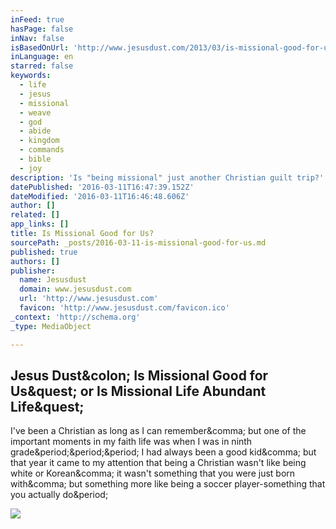 ```yaml
---
inFeed: true
hasPage: false
inNav: false
isBasedOnUrl: 'http://www.jesusdust.com/2013/03/is-missional-good-for-us.html'
inLanguage: en
starred: false
keywords:
  - life
  - jesus
  - missional
  - weave
  - god
  - abide
  - kingdom
  - commands
  - bible
  - joy
description: 'Is "being missional" just another Christian guilt trip?'
datePublished: '2016-03-11T16:47:39.152Z'
dateModified: '2016-03-11T16:46:48.606Z'
author: []
related: []
app_links: []
title: Is Missional Good for Us?
sourcePath: _posts/2016-03-11-is-missional-good-for-us.md
published: true
authors: []
publisher:
  name: Jesusdust
  domain: www.jesusdust.com
  url: 'http://www.jesusdust.com'
  favicon: 'http://www.jesusdust.com/favicon.ico'
_context: 'http://schema.org'
_type: MediaObject

---
```

<article style=""><h1>Jesus Dust&amp;colon; Is Missional Good for Us&amp;quest; or Is Missional Life Abundant Life&amp;quest;</h1><p>I've been a Christian as long as I can remember&amp;comma; but one of the important moments in my faith life was when I was in ninth grade&amp;period;&amp;period;&amp;period; I had always been a good kid&amp;comma; but that year it came to my attention that being a Christian wasn't like being white or Korean&amp;comma; it wasn't something that you were just born with&amp;comma; but something more like being a soccer player-something that you actually do&amp;period;</p><img src="http://3.bp.blogspot.com/-BLsqNs9_PXI/UUOVPH3LErI/AAAAAAAADeg/Dx2XYPAR4K4/w1200-h630-p-nu/live-in-the-moment.jpg" /></article>